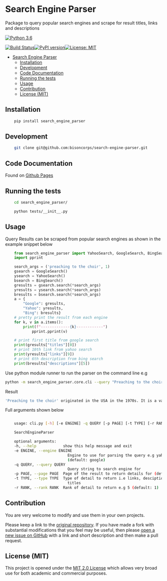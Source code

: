 # Search Engine Parser

Package to query popular search engines and scrape for result titles, links and descriptions

[![Python 3.6](https://img.shields.io/badge/python-3.6-blue.svg)](https://www.python.org/downloads/release/python-360/)

[![Build Status](https://travis-ci.com/bisoncorps/search-engine-parser.svg?branch=master)](https://travis-ci.com/bisoncorps/search-engine-parser)[![PyPI version](https://badge.fury.io/py/search-engine-parser.svg)](https://badge.fury.io/py/search-engine-parser)[![License: MIT](https://img.shields.io/badge/License-MIT-yellow.svg)](https://opensource.org/licenses/MIT)

- [Search Engine Parser](#search-engine-parser)
  - [Installation](#installation)
  - [Development](#development)
  - [Code Documentation](#code-documentation)
  - [Running the tests](#running-the-tests)
  - [Usage](#usage)
  - [Contribution](#contribution)
  - [License (MIT)](#license-mit)

## Installation

```bash
    pip install search_engine_parser
```

## Development

```bash
    git clone git@github.com:bisoncorps/search-engine-parser.git
```

## Code Documentation

Found on [Github Pages](https://bisoncorps.github.io/search-engine-parser)

## Running the tests

```bash
    cd search_engine_parser/
```

```bash
    python tests/__init__.py
```

## Usage

Query Results can be scraped from popular search engines as shown in the example snippet below

```python
    from search_engine_parser import YahooSearch, GoogleSearch, BingSearch
    import pprint

    search_args = ('preaching to the choir', 1)
    gsearch = GoogleSearch()
    ysearch = YahooSearch()
    bsearch = BingSearch()
    gresults = gsearch.search(*search_args)
    yresults = ysearch.search(*search_args)
    bresults = bsearch.search(*search_args)
    a = {
        "Google": gresults,
        "Yahoo": yresults,
        "Bing": bresults}
    # pretty print the result from each engine
    for k, v in a.items():
        print(f"-------------{k}------------")
            pprint.pprint(v)

    # print first title from google search
    print(gresults["titles"][0])
    # print 10th link from yahoo search
    print(yresults["links"][9])
    # print 6th description from bing search
    print(bresults["descriptions"][5])
```

Use python module runner to run the parser on the command line e.g

```bash
python -m search_engine_parser.core.cli --query "Preaching to the choir" --engine bing --type descriptions
```

Result

```bash
'Preaching to the choir' originated in the USA in the 1970s. It is a variant of the earlier 'preaching to the converted', which dates from England in the late 1800s and has the same meaning. Origin - the full story 'Preaching to the choir' (also sometimes spelled quire) is of US origin.
```



Full arguments shown below
```bash

    usage: cli.py [-h] [-e ENGINE] -q QUERY [-p PAGE] [-t TYPE] [-r RANK]

    SearchEngineParser

    optional arguments:
    -h, --help            show this help message and exit
    -e ENGINE, --engine ENGINE
                            Engine to use for parsing the query e.g yahoo
                            (default: google)
    -q QUERY, --query QUERY
                            Query string to search engine for
    -p PAGE, --page PAGE  Page of the result to return details for (default: 1)
    -t TYPE, --type TYPE  Type of detail to return i.e links, desciptions or
                            titles
    -r RANK, --rank RANK  Rank of detail to return e.g 5 (default: 1)
```

## Contribution

You are very welcome to modify and use them in your own projects.

Please keep a link to the [original repository](https://github.com/bisoncorps/search-engine-parser). If you have made a fork with substantial modifications that you feel may be useful, then please [open a new issue on GitHub](https://github.com/bisoncorps/search-engine-parser/issues) with a link and short description and then make a pull request.

## License (MIT)

This project is opened under the [MIT 2.0 License](https://github.com/bisoncorps/search-engine-parser/blob/master/LICENSE) which allows very broad use for both academic and commercial purposes.
